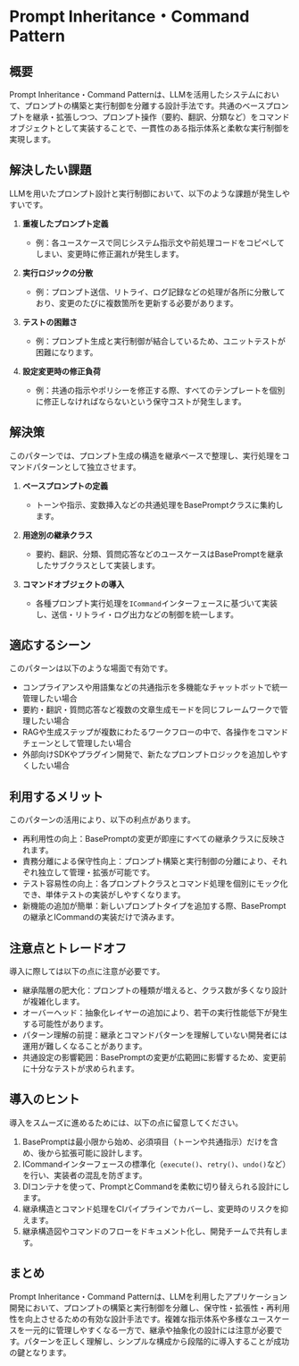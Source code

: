 # Prompt Inheritance・Command Pattern

## 概要
Prompt Inheritance・Command Patternは、LLMを活用したシステムにおいて、プロンプトの構築と実行制御を分離する設計手法です。共通のベースプロンプトを継承・拡張しつつ、プロンプト操作（要約、翻訳、分類など）をコマンドオブジェクトとして実装することで、一貫性のある指示体系と柔軟な実行制御を実現します。

## 解決したい課題
LLMを用いたプロンプト設計と実行制御において、以下のような課題が発生しやすいです。

1. **重複したプロンプト定義**
   - 例：各ユースケースで同じシステム指示文や前処理コードをコピペしてしまい、変更時に修正漏れが発生します。

2. **実行ロジックの分散**
   - 例：プロンプト送信、リトライ、ログ記録などの処理が各所に分散しており、変更のたびに複数箇所を更新する必要があります。

3. **テストの困難さ**
   - 例：プロンプト生成と実行制御が結合しているため、ユニットテストが困難になります。

4. **設定変更時の修正負荷**
   - 例：共通の指示やポリシーを修正する際、すべてのテンプレートを個別に修正しなければならないという保守コストが発生します。

## 解決策
このパターンでは、プロンプト生成の構造を継承ベースで整理し、実行処理をコマンドパターンとして独立させます。

1. **ベースプロンプトの定義**
   - トーンや指示、変数挿入などの共通処理をBasePromptクラスに集約します。

2. **用途別の継承クラス**
   - 要約、翻訳、分類、質問応答などのユースケースはBasePromptを継承したサブクラスとして実装します。

3. **コマンドオブジェクトの導入**
   - 各種プロンプト実行処理を`ICommand`インターフェースに基づいて実装し、送信・リトライ・ログ出力などの制御を統一します。

## 適応するシーン
このパターンは以下のような場面で有効です。

- コンプライアンスや用語集などの共通指示を多機能なチャットボットで統一管理したい場合
- 要約・翻訳・質問応答など複数の文章生成モードを同じフレームワークで管理したい場合
- RAGや生成ステップが複数にわたるワークフローの中で、各操作をコマンドチェーンとして管理したい場合
- 外部向けSDKやプラグイン開発で、新たなプロンプトロジックを追加しやすくしたい場合

## 利用するメリット
このパターンの活用により、以下の利点があります。

- 再利用性の向上：BasePromptの変更が即座にすべての継承クラスに反映されます。
- 責務分離による保守性向上：プロンプト構築と実行制御の分離により、それぞれ独立して管理・拡張が可能です。
- テスト容易性の向上：各プロンプトクラスとコマンド処理を個別にモック化でき、単体テストの実装がしやすくなります。
- 新機能の追加が簡単：新しいプロンプトタイプを追加する際、BasePromptの継承とICommandの実装だけで済みます。

## 注意点とトレードオフ
導入に際しては以下の点に注意が必要です。

- 継承階層の肥大化：プロンプトの種類が増えると、クラス数が多くなり設計が複雑化します。
- オーバーヘッド：抽象化レイヤーの追加により、若干の実行性能低下が発生する可能性があります。
- パターン理解の前提：継承とコマンドパターンを理解していない開発者には運用が難しくなることがあります。
- 共通設定の影響範囲：BasePromptの変更が広範囲に影響するため、変更前に十分なテストが求められます。

## 導入のヒント
導入をスムーズに進めるためには、以下の点に留意してください。

1. BasePromptは最小限から始め、必須項目（トーンや共通指示）だけを含め、後から拡張可能に設計します。
2. ICommandインターフェースの標準化（`execute()`、`retry()`、`undo()`など）を行い、実装者の混乱を防ぎます。
3. DIコンテナを使って、PromptとCommandを柔軟に切り替えられる設計にします。
4. 継承構造とコマンド処理をCIパイプラインでカバーし、変更時のリスクを抑えます。
5. 継承構造図やコマンドのフローをドキュメント化し、開発チームで共有します。

## まとめ
Prompt Inheritance・Command Patternは、LLMを利用したアプリケーション開発において、プロンプトの構築と実行制御を分離し、保守性・拡張性・再利用性を向上させるための有効な設計手法です。複雑な指示体系や多様なユースケースを一元的に管理しやすくなる一方で、継承や抽象化の設計には注意が必要です。パターンを正しく理解し、シンプルな構成から段階的に導入することが成功の鍵となります。
